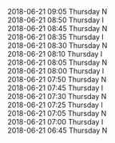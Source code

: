 2018-06-21 09:05 Thursday  N  
2018-06-21 08:50 Thursday  I  
2018-06-21 08:45 Thursday  N  
2018-06-21 08:35 Thursday  I  
2018-06-21 08:30 Thursday  N  
2018-06-21 08:10 Thursday  I  
2018-06-21 08:05 Thursday  N  
2018-06-21 08:00 Thursday  I  
2018-06-21 07:50 Thursday  N  
2018-06-21 07:45 Thursday  I  
2018-06-21 07:30 Thursday  N  
2018-06-21 07:25 Thursday  I  
2018-06-21 07:05 Thursday  N  
2018-06-21 07:00 Thursday  I  
2018-06-21 06:45 Thursday  N  
